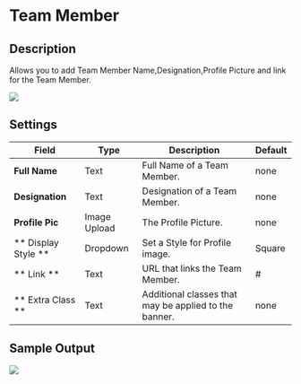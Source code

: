 #  Team Member

## Description

Allows you to add Team Member Name,Designation,Profile Picture and link for the Team Member.

![](https://raw.githubusercontent.com/ibndawood/mcwpdoc/master/assets/images/vc-teamMember-setting.png)

## Settings

| Field | Type | Description | Default
| -- | -- | -- | -- |
| **Full Name** | Text | Full Name of a Team Member. | none
| **Designation** | Text |Designation of a Team Member.| none
| **Profile Pic** | Image Upload |The Profile Picture.| none
| ** Display Style ** | Dropdown | Set a Style for Profile image. |  Square
| ** Link ** | Text | URL that links the Team Member. |  # |
| ** Extra Class ** | Text | Additional classes that may be applied to the banner. | none


## Sample Output

![](https://raw.githubusercontent.com/ibndawood/mcwpdoc/master/assets/images/vc-teamMember-output.png)
